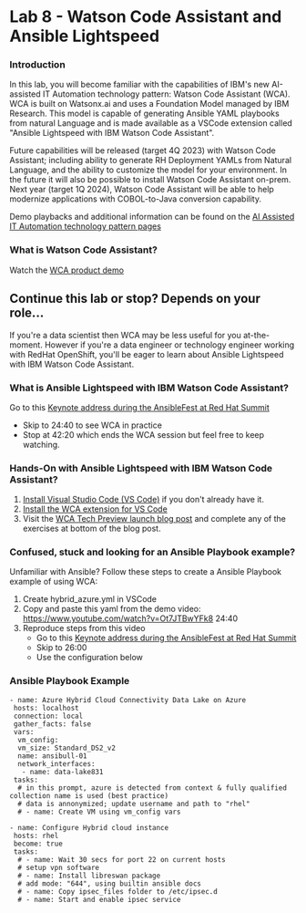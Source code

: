# Lab 8 - Watson Code Assistant and Ansible Lightspeed

### Introduction
In this lab, you will become familiar with the capabilities of IBM's new AI-assisted IT Automation technology pattern: Watson Code Assistant (WCA). WCA is built on Watsonx.ai and uses a Foundation Model managed by IBM Research.  This model is capable of generating Ansible YAML playbooks from natural Language and is made available as a VSCode extension called "Ansible Lightspeed with IBM Watson Code Assistant".

Future capabilities will be released (target 4Q 2023) with Watson Code Assistant; including ability to generate RH Deployment YAMLs from Natural Language, and the ability to customize the model for your environment. In the future it will also be possible to install Watson Code Assistant on-prem. Next year (target 1Q 2024), Watson Code Assistant will be able to help modernize applications with COBOL-to-Java conversion capability.

Demo playbacks and additional information can be found on the [AI Assisted IT Automation technology pattern pages](https://ai-assisted-it-automation.tech-patterns.techzone.ibm.com/lightspeed-code-assistant)

### What is Watson Code Assistant?
Watch the [WCA product demo](https://www.ibm.com/products/watson-code-assistant)

## Continue this lab or stop?  Depends on your role...
If you're a data scientist then WCA may be less useful for you at-the-moment. However if you're a data engineer or technology engineer working with RedHat OpenShift, you'll be eager to learn about Ansible Lightspeed with IBM Watson Code Assistant.

### What is Ansible Lightspeed with IBM Watson Code Assistant?
Go to this [Keynote address during the AnsibleFest at Red Hat Summit](https://www.youtube.com/watch?v=Ot7JTBwYFk8)
   - Skip to 24:40 to see WCA in practice
   - Stop at 42:20 which ends the WCA session but feel free to keep watching.

### Hands-On with Ansible Lightspeed with IBM Watson Code Assistant?
1. [Install Visual Studio Code (VS Code)](https://code.visualstudio.com/download) if you don't already have it.
2. [Install the WCA extension for VS Code](https://docs.ai.ansible.redhat.com/vscode_guide/installing_vs)
6. Visit the [WCA Tech Preview launch blog post](https://www.ansible.com/blog/welcome-to-the-ansible-lightspeed-technical-preview) and complete any of the exercises at bottom of the blog post.

### Confused, stuck and looking for an Ansible Playbook example?
Unfamiliar with Ansible? Follow these steps to create a Ansible Playbook example of using WCA:
1. Create hybrid_azure.yml in VSCode
2. Copy and paste this yaml from the demo video: https://www.youtube.com/watch?v=Ot7JTBwYFk8 24:40
3. Reproduce steps from this video
   - Go to this [Keynote address during the AnsibleFest at Red Hat Summit](https://www.youtube.com/watch?v=Ot7JTBwYFk8)
   - Skip to 26:00
   - Use the configuration below
   
### Ansible Playbook Example
```
- name: Azure Hybrid Cloud Connectivity Data Lake on Azure
 hosts: localhost
 connection: local
 gather_facts: false
 vars:
  vm_config:
  vm_size: Standard_DS2_v2
  name: ansibull-01
  network_interfaces:
   - name: data-lake831
 tasks:
  # in this prompt, azure is detected from context & fully qualified collection name is used (best practice)
  # data is annonymized; update username and path to "rhel"
  # - name: Create VM using vm_config vars
   
- name: Configure Hybrid cloud instance
 hosts: rhel
 become: true
 tasks:
  # - name: Wait 30 secs for port 22 on current hosts
  # setup vpn software
  # - name: Install libreswan package
  # add mode: "644", using builtin ansible docs
  # - name: Copy ipsec_files folder to /etc/ipsec.d
  # - name: Start and enable ipsec service
```
